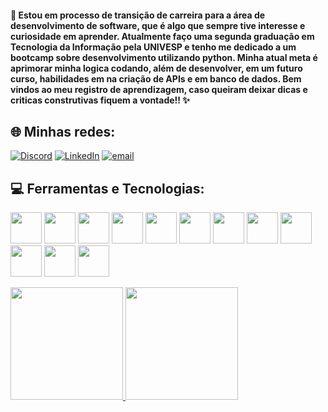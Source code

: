 <h4>💫 Estou em processo de transição de carreira para a área de desenvolvimento de software, que é algo que sempre tive interesse e curiosidade em aprender. 
Atualmente faço uma segunda graduação em Tecnologia da Informação pela UNIVESP e tenho me dedicado a um bootcamp sobre desenvolvimento utilizando python. 
Minha atual meta é aprimorar minha logica codando, além de desenvolver, em um futuro curso, habilidades em na criação de APIs e em banco de dados.
Bem vindos ao meu registro de aprendizagem, caso queiram deixar dicas e criticas construtivas fiquem a vontade!! ✨<h4></h4> 


## 🌐 Minhas redes:
[![Discord](https://img.shields.io/badge/Discord-%237289DA.svg?logo=discord&logoColor=white)](https://discord.gg/calciohidrogenio) [![LinkedIn](https://img.shields.io/badge/LinkedIn-%230077B5.svg?logo=linkedin&logoColor=white)](https://linkedin.com/in/www.linkedin.com/in/lsantoscaroline) [![email](https://img.shields.io/badge/Email-D14836?logo=gmail&logoColor=white)](mailto:carooull.1412@gmail.com) 

## 💻 Ferramentas e Tecnologias:
<img loading="lazy" src="https://cdn.jsdelivr.net/gh/devicons/devicon/icons/git/git-original.svg" width="50" height="50"/> <img loading="lazy" src="https://cdn.jsdelivr.net/gh/devicons/devicon@latest/icons/bash/bash-original.svg" width="50" height="50"/> <img loading="lazy" src="https://cdn.jsdelivr.net/gh/devicons/devicon@latest/icons/canva/canva-original.svg" width="50" height="50"/> <img loading="lazy" src="https://cdn.jsdelivr.net/gh/devicons/devicon@latest/icons/github/github-original.svg" width="50" height="50"/> <img loading="lazy" src="https://cdn.jsdelivr.net/gh/devicons/devicon@latest/icons/google/google-original.svg" width="50" height="50"/> <img loading="lazy" src="https://cdn.jsdelivr.net/gh/devicons/devicon@latest/icons/linkedin/linkedin-plain.svg" width="50" height="50"/> <img loading="lazy" src="https://cdn.jsdelivr.net/gh/devicons/devicon@latest/icons/linux/linux-original.svg" width="50" height="50"/> <img loading="lazy" src="https://cdn.jsdelivr.net/gh/devicons/devicon@latest/icons/photoshop/photoshop-original.svg" width="50" height="50"/> <img loading="lazy" src="https://cdn.jsdelivr.net/gh/devicons/devicon@latest/icons/pycharm/pycharm-original.svg" width="50" height="50"/> <img loading="lazy" src="https://cdn.jsdelivr.net/gh/devicons/devicon@latest/icons/python/python-original.svg" width="50" height="50"/> <img loading="lazy" src="https://cdn.jsdelivr.net/gh/devicons/devicon@latest/icons/vscode/vscode-original.svg" height="50"/>   <img loading="lazy" src="https://cdn.jsdelivr.net/gh/devicons/devicon@latest/icons/windows11/windows11-original.svg" height="50"/>  

<div>
<a href="https://github.com/SantosLCarooull">
<img loading="lazy" height="180em" src="https://github-readme-stats.vercel.app/api/top-langs/?username=seu-usuário-aqui&layout=compact&langs_count=7&theme=dracula"/>
<img loading="lazy" height="180em" src="https://github-readme-stats.vercel.app/api?username=seu-usuário-aqui&show_icons=true&theme=dracula&include_all_commits=true&count_private=true"/>
</div>




